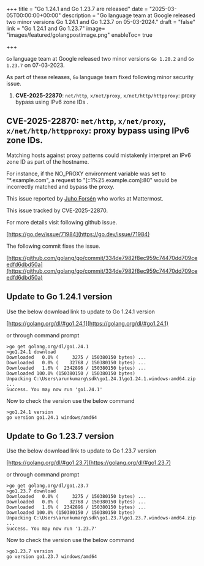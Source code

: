 +++
title = "Go 1.24.1 and Go 1.23.7 are released"
date = "2025-03-05T00:00:00+00:00"
description = "Go language team at Google released two minor versions Go 1.24.1 and Go 1.23.7 on 05-03-2024."
draft = "false"
link = "Go 1.24.1 and Go 1.23.7"
image= "images/featured/golangpostimage.png"
enableToc= true

+++

`Go` language team at Google released two minor versions `Go 1.20.2` and `Go 1.23.7` on 07-03-2023.

As part of these releases, `Go` language team fixed following minor security issue.

1. **CVE-2025-22870**: `net/http`, `x/net/proxy`, `x/net/http/httpproxy`: proxy bypass using IPv6 zone IDs .


## **CVE-2025-22870**: `net/http`, `x/net/proxy`, `x/net/http/httpproxy`: proxy bypass using IPv6 zone IDs.

Matching hosts against proxy patterns could mistakenly interpret an IPv6 zone ID as part of the hostname. 

For instance, if the NO_PROXY environment variable was set to "*.example.com", a request to "[::1%25.example.com]:80" would be incorrectly matched and bypass the proxy.

This issue reported by [Juho Forsén](https://www.linkedin.com/in/jupenur/) who works at Mattermost.

This issue tracked by CVE-2025-22870.

For more details visit following github issue.

[https://go.dev/issue/71984](https://go.dev/issue/71984)

The following commit fixes the issue. 

[https://github.com/golang/go/commit/334de7982f8ec959c74470dd709ceedfd6dbd50a](https://github.com/golang/go/commit/334de7982f8ec959c74470dd709ceedfd6dbd50a)

## Update to Go 1.24.1 version

Use the below download link to update to Go 1.24.1 version

[https://golang.org/dl/#go1.24.1](https://golang.org/dl/#go1.24.1)


or through command prompt 

```
>go get golang.org/dl/go1.24.1
>go1.24.1 download
Downloaded   0.0% (     3275 / 150380150 bytes) ...
Downloaded   0.0% (    32768 / 150380150 bytes) ...
Downloaded   1.6% (  2342896 / 150380150 bytes) ...
Downloaded 100.0% (150380150 / 150380150 bytes)
Unpacking C:\Users\arunkumarg\sdk\go1.24.1\go1.24.1.windows-amd64.zip ...
Success. You may now run 'go1.24.1'
```

Now to check the version use the below command

```
>go1.24.1 version
go version go1.24.1 windows/amd64
```

## Update to Go 1.23.7 version

Use the below download link to update to Go 1.23.7 version

[https://golang.org/dl/#go1.23.7](https://golang.org/dl/#go1.23.7)

or through command prompt 

```
>go get golang.org/dl/go1.23.7
>go1.23.7 download
Downloaded   0.0% (     3275 / 150380150 bytes) ...
Downloaded   0.0% (    32768 / 150380150 bytes) ...
Downloaded   1.6% (  2342896 / 150380150 bytes) ...
Downloaded 100.0% (150380150 / 150380150 bytes)
Unpacking C:\Users\arunkumarg\sdk\go1.23.7\go1.23.7.windows-amd64.zip ...
Success. You may now run '1.23.7'
```

Now to check the version use the below command

```
>go1.23.7 version
go version go1.23.7 windows/amd64
```

